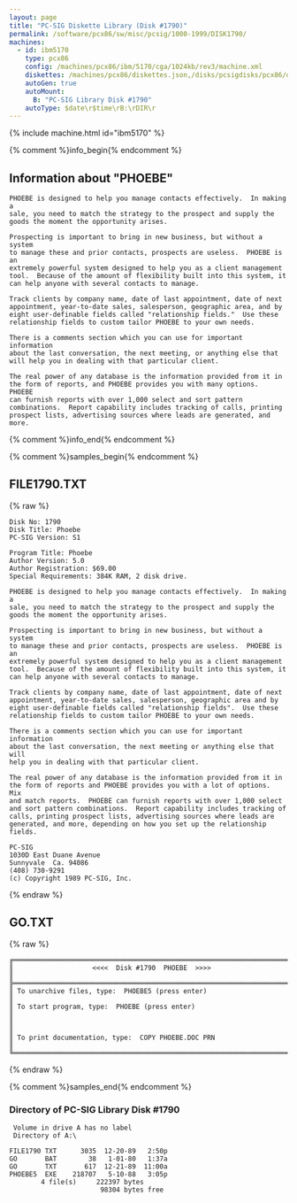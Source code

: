 ```yaml
---
layout: page
title: "PC-SIG Diskette Library (Disk #1790)"
permalink: /software/pcx86/sw/misc/pcsig/1000-1999/DISK1790/
machines:
  - id: ibm5170
    type: pcx86
    config: /machines/pcx86/ibm/5170/cga/1024kb/rev3/machine.xml
    diskettes: /machines/pcx86/diskettes.json,/disks/pcsigdisks/pcx86/diskettes.json
    autoGen: true
    autoMount:
      B: "PC-SIG Library Disk #1790"
    autoType: $date\r$time\rB:\rDIR\r
---
```


{% include machine.html id="ibm5170" %}

{% comment %}info_begin{% endcomment %}

## Information about "PHOEBE"

    PHOEBE is designed to help you manage contacts effectively.  In making a
    sale, you need to match the strategy to the prospect and supply the
    goods the moment the opportunity arises.
    
    Prospecting is important to bring in new business, but without a system
    to manage these and prior contacts, prospects are useless.  PHOEBE is an
    extremely powerful system designed to help you as a client management
    tool.  Because of the amount of flexibility built into this system, it
    can help anyone with several contacts to manage.
    
    Track clients by company name, date of last appointment, date of next
    appointment, year-to-date sales, salesperson, geographic area, and by
    eight user-definable fields called "relationship fields."  Use these
    relationship fields to custom tailor PHOEBE to your own needs.
    
    There is a comments section which you can use for important information
    about the last conversation, the next meeting, or anything else that
    will help you in dealing with that particular client.
    
    The real power of any database is the information provided from it in
    the form of reports, and PHOEBE provides you with many options.  PHOEBE
    can furnish reports with over 1,000 select and sort pattern
    combinations.  Report capability includes tracking of calls, printing
    prospect lists, advertising sources where leads are generated, and more.
{% comment %}info_end{% endcomment %}

{% comment %}samples_begin{% endcomment %}

## FILE1790.TXT

{% raw %}
```
Disk No: 1790                                                           
Disk Title: Phoebe                                                      
PC-SIG Version: S1                                                      
                                                                        
Program Title: Phoebe                                                   
Author Version: 5.0                                                     
Author Registration: $69.00                                             
Special Requirements: 384K RAM, 2 disk drive.                           
                                                                        
PHOEBE is designed to help you manage contacts effectively.  In making a
sale, you need to match the strategy to the prospect and supply the     
goods the moment the opportunity arises.                                
                                                                        
Prospecting is important to bring in new business, but without a system 
to manage these and prior contacts, prospects are useless.  PHOEBE is an
extremely powerful system designed to help you as a client management   
tool.  Because of the amount of flexibility built into this system, it  
can help anyone with several contacts to manage.                        
                                                                        
Track clients by company name, date of last appointment, date of next   
appointment, year-to-date sales, salesperson, geographic area and by    
eight user-definable fields called "relationship fields".  Use these    
relationship fields to custom tailor PHOEBE to your own needs.          
                                                                        
There is a comments section which you can use for important information 
about the last conversation, the next meeting or anything else that will
help you in dealing with that particular client.                        
                                                                        
The real power of any database is the information provided from it in   
the form of reports and PHOEBE provides you with a lot of options.  Mix 
and match reports.  PHOEBE can furnish reports with over 1,000 select   
and sort pattern combinations.  Report capability includes tracking of  
calls, printing prospect lists, advertising sources where leads are     
generated, and more, depending on how you set up the relationship       
fields.                                                                 
                                                                        
PC-SIG                                                                  
1030D East Duane Avenue                                                 
Sunnyvale  Ca. 94086                                                    
(408) 730-9291                                                          
(c) Copyright 1989 PC-SIG, Inc.                                         
```
{% endraw %}

## GO.TXT

{% raw %}
```
╔═════════════════════════════════════════════════════════════════════════╗
║                    <<<<  Disk #1790  PHOEBE  >>>>                       ║
╠═════════════════════════════════════════════════════════════════════════╣
║ To unarchive files, type:  PHOEBE5 (press enter)                        ║
║ To start program, type:  PHOEBE (press enter)                           ║
║                                                                         ║
║ To print documentation, type:  COPY PHOEBE.DOC PRN                      ║
╚═════════════════════════════════════════════════════════════════════════╝
```
{% endraw %}

{% comment %}samples_end{% endcomment %}

### Directory of PC-SIG Library Disk #1790

     Volume in drive A has no label
     Directory of A:\

    FILE1790 TXT      3035  12-20-89   2:50p
    GO       BAT        38   1-01-80   1:37a
    GO       TXT       617  12-21-89  11:00a
    PHOEBE5  EXE    218707   5-10-88   3:05p
            4 file(s)     222397 bytes
                           98304 bytes free
